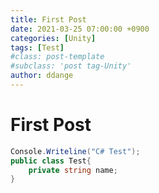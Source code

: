 ```yaml
---
title: First Post
date: 2021-03-25 07:00:00 +0900
categories: [Unity]
tags: [Test]
#class: post-template
#subclass: 'post tag-Unity'
author: ddange
---
```

First Post
=========
```c#
Console.Writeline("C# Test");
public class Test{
    private string name;
}
```